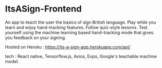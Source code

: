 # ItsASign-Frontend

An app to teach the user the basics of sign British language. 
Play while you learn and enjoy hand-tracking features. 
Follow quiz-style lessons. 
Test yourself using the machine learning based hand-tracking mode that gives you feedback on your signing.

Hosted on Heroku : https://its-a-sign-app.herokuapp.com/api/

tech : React native, Tensorflow.js, Axios, Expo, Google's teachable machine model.
